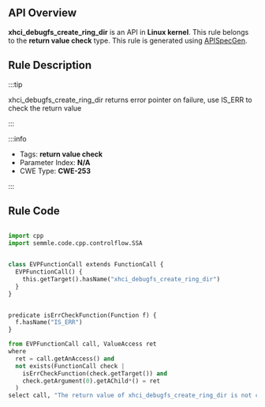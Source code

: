 ---
---


## API Overview
**xhci_debugfs_create_ring_dir** is an API in **Linux kernel**. This rule belongs to the **return value check** type. This rule is generated using [APISpecGen](../../tools/APISpecGen).
## Rule Description

:::tip

xhci_debugfs_create_ring_dir returns error pointer on failure, use IS_ERR to check the return value

:::

:::info

- Tags: **return value check**
- Parameter Index: **N/A**
- CWE Type: **CWE-253**

:::

## Rule Code
```python

import cpp
import semmle.code.cpp.controlflow.SSA


class EVPFunctionCall extends FunctionCall {
  EVPFunctionCall() {
    this.getTarget().hasName("xhci_debugfs_create_ring_dir")
  }
}


predicate isErrCheckFunction(Function f) {
  f.hasName("IS_ERR") 
}

from EVPFunctionCall call, ValueAccess ret
where
  ret = call.getAnAccess() and
  not exists(FunctionCall check |
    isErrCheckFunction(check.getTarget()) and
    check.getArgument(0).getAChild*() = ret
  )
select call, "The return value of xhci_debugfs_create_ring_dir is not checked with IS_ERR."
    
```